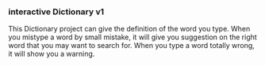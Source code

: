 ### interactive Dictionary v1

This Dictionary project can give the definition of the word you type.
When you mistype a word by small mistake, it will give you suggestion on the right word that you may want to search for.
When you type a word totally wrong, it will show you a warning.
